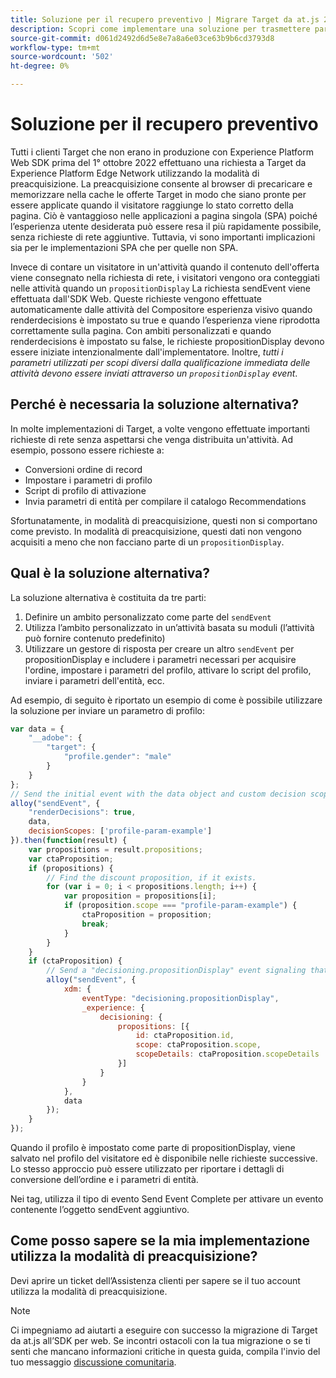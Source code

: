 ```yaml
---
title: Soluzione per il recupero preventivo | Migrare Target da at.js 2.x all’SDK per web
description: Scopri come implementare una soluzione per trasmettere parametri con preacquisizione
source-git-commit: d061d2492d6d5e8e7a8a6e03ce63b9b6cd3793d8
workflow-type: tm+mt
source-wordcount: '502'
ht-degree: 0%

---
```


# Soluzione per il recupero preventivo

Tutti i clienti Target che non erano in produzione con Experience Platform Web SDK prima del 1° ottobre 2022 effettuano una richiesta a Target da Experience Platform Edge Network utilizzando la modalità di preacquisizione. La preacquisizione consente al browser di precaricare e memorizzare nella cache le offerte Target in modo che siano pronte per essere applicate quando il visitatore raggiunge lo stato corretto della pagina. Ciò è vantaggioso nelle applicazioni a pagina singola (SPA) poiché l’esperienza utente desiderata può essere resa il più rapidamente possibile, senza richieste di rete aggiuntive. Tuttavia, vi sono importanti implicazioni sia per le implementazioni SPA che per quelle non SPA.

Invece di contare un visitatore in un&#39;attività quando il contenuto dell&#39;offerta viene consegnato nella richiesta di rete, i visitatori vengono ora conteggiati nelle attività quando un `propositionDisplay` La richiesta sendEvent viene effettuata dall&#39;SDK Web. Queste richieste vengono effettuate automaticamente dalle attività del Compositore esperienza visivo quando renderdecisions è impostato su true e quando l’esperienza viene riprodotta correttamente sulla pagina. Con ambiti personalizzati e quando renderdecisions è impostato su false, le richieste propositionDisplay devono essere iniziate intenzionalmente dall&#39;implementatore. Inoltre, _tutti i parametri utilizzati per scopi diversi dalla qualificazione immediata delle attività devono essere inviati attraverso un `propositionDisplay`  event_.

## Perché è necessaria la soluzione alternativa?

In molte implementazioni di Target, a volte vengono effettuate importanti richieste di rete senza aspettarsi che venga distribuita un&#39;attività. Ad esempio, possono essere richieste a:

* Conversioni ordine di record
* Impostare i parametri di profilo
* Script di profilo di attivazione
* Invia parametri di entità per compilare il catalogo Recommendations

Sfortunatamente, in modalità di preacquisizione, questi non si comportano come previsto. In modalità di preacquisizione, questi dati non vengono acquisiti a meno che non facciano parte di un `propositionDisplay`.

## Qual è la soluzione alternativa?

La soluzione alternativa è costituita da tre parti:

1. Definire un ambito personalizzato come parte del `sendEvent`
1. Utilizza l’ambito personalizzato in un’attività basata su moduli (l’attività può fornire contenuto predefinito)
1. Utilizzare un gestore di risposta per creare un altro `sendEvent` per propositionDisplay e includere i parametri necessari per acquisire l&#39;ordine, impostare i parametri del profilo, attivare lo script del profilo, inviare i parametri dell&#39;entità, ecc.

Ad esempio, di seguito è riportato un esempio di come è possibile utilizzare la soluzione per inviare un parametro di profilo:


```JavaScript
var data = {
    "__adobe": {
        "target": {
            "profile.gender": "male"
        }
    }
};
// Send the initial event with the data object and custom decision scope
alloy("sendEvent", {
    "renderDecisions": true,
    data,
    decisionScopes: ['profile-param-example']
}).then(function(result) {
    var propositions = result.propositions;
    var ctaProposition;
    if (propositions) {
        // Find the discount proposition, if it exists.
        for (var i = 0; i < propositions.length; i++) {
            var proposition = propositions[i];
            if (proposition.scope === "profile-param-example") {
                ctaProposition = proposition;
                break;
            }
        }
    }
    if (ctaProposition) {
        // Send a "decisioning.propositionDisplay" event signaling that the proposition has been rendered, and includes the data object again
        alloy("sendEvent", {
            xdm: {
                eventType: "decisioning.propositionDisplay",
                _experience: {
                    decisioning: {
                        propositions: [{
                            id: ctaProposition.id,
                            scope: ctaProposition.scope,
                            scopeDetails: ctaProposition.scopeDetails
                        }]
                    }
                }
            },
            data
        });
    }
});
```

Quando il profilo è impostato come parte di propositionDisplay, viene salvato nel profilo del visitatore ed è disponibile nelle richieste successive. Lo stesso approccio può essere utilizzato per riportare i dettagli di conversione dell’ordine e i parametri di entità.

Nei tag, utilizza il tipo di evento Send Event Complete per attivare un evento contenente l’oggetto sendEvent aggiuntivo.

## Come posso sapere se la mia implementazione utilizza la modalità di preacquisizione?

Devi aprire un ticket dell’Assistenza clienti per sapere se il tuo account utilizza la modalità di preacquisizione.


>[!NOTE]
>
>Ci impegniamo ad aiutarti a eseguire con successo la migrazione di Target da at.js all’SDK per web. Se incontri ostacoli con la tua migrazione o se ti senti che mancano informazioni critiche in questa guida, compila l&#39;invio del tuo messaggio [discussione comunitaria](https://experienceleaguecommunities.adobe.com/t5/adobe-experience-platform-launch/tutorial-discussion-implement-adobe-experience-cloud-with-web/td-p/444996).
